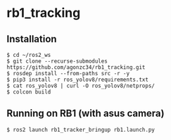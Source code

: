 # rb1_tracking

## Installation

```shell
$ cd ~/ros2_ws
$ git clone --recurse-submodules https://github.com/agonzc34/rb1_tracking.git
$ rosdep install --from-paths src -r -y
$ pip3 install -r ros_yolov8/requirements.txt
$ cat ros_yolov8 | curl -O ros_yolov8/netprops/
$ colcon build
```

## Running on RB1 (with asus camera)
```shell
$ ros2 launch rb1_tracker_bringup rb1.launch.py
```
